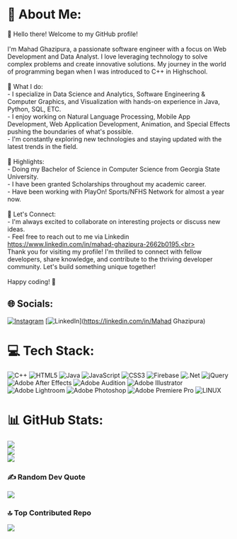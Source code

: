 # 💫 About Me:
👋 Hello there! Welcome to my GitHub profile!<br><br>I'm Mahad Ghazipura, a passionate software engineer with a focus on Web Development and Data Analyst. I love leveraging technology to solve complex problems and create innovative solutions. My journey in the world of programming began when I was introduced to C++ in Highschool.<br><br>🚀 What I do:<br>- I specialize in Data Science and Analytics, Software Engineering & Computer Graphics, and Visualization with hands-on experience in Java, Python, SQL, ETC.<br>- I enjoy working on Natural Language Processing, Mobile App Development, Web Application Development, Animation, and Special Effects pushing the boundaries of what's possible.<br>- I'm constantly exploring new technologies and staying updated with the latest trends in the field.<br><br>🌟 Highlights:<br>- Doing my Bachelor of Science in Computer Science from Georgia State University.<br>- I have been granted Scholarships throughout my academic career.<br>- Have been working with PlayOn! Sports/NFHS Network for almost a year now.<br><br>💬 Let's Connect:<br>- I'm always excited to collaborate on interesting projects or discuss new ideas.<br>- Feel free to reach out to me via Linkedin https://www.linkedin.com/in/mahad-ghazipura-2662b0195.<br><br>Thank you for visiting my profile! I'm thrilled to connect with fellow developers, share knowledge, and contribute to the thriving developer community. Let's build something unique together!<br><br>Happy coding! 🚀<br>


## 🌐 Socials:
[![Instagram](https://img.shields.io/badge/Instagram-%23E4405F.svg?logo=Instagram&logoColor=white)](https://instagram.com/@mahadghazipura) [![LinkedIn](https://img.shields.io/badge/LinkedIn-%230077B5.svg?logo=linkedin&logoColor=white)](https://linkedin.com/in/Mahad Ghazipura) 

# 💻 Tech Stack:
![C++](https://img.shields.io/badge/c++-%2300599C.svg?style=plastic&logo=c%2B%2B&logoColor=white) ![HTML5](https://img.shields.io/badge/html5-%23E34F26.svg?style=plastic&logo=html5&logoColor=white) ![Java](https://img.shields.io/badge/java-%23ED8B00.svg?style=plastic&logo=java&logoColor=white) ![JavaScript](https://img.shields.io/badge/javascript-%23323330.svg?style=plastic&logo=javascript&logoColor=%23F7DF1E) ![CSS3](https://img.shields.io/badge/css3-%231572B6.svg?style=plastic&logo=css3&logoColor=white) ![Firebase](https://img.shields.io/badge/firebase-%23039BE5.svg?style=plastic&logo=firebase) ![.Net](https://img.shields.io/badge/.NET-5C2D91?style=plastic&logo=.net&logoColor=white) ![jQuery](https://img.shields.io/badge/jquery-%230769AD.svg?style=plastic&logo=jquery&logoColor=white) ![Adobe After Effects](https://img.shields.io/badge/Adobe%20After%20Effects-9999FF.svg?style=plastic&logo=Adobe%20After%20Effects&logoColor=white) ![Adobe Audition](https://img.shields.io/badge/Adobe%20Audition-9999FF.svg?style=plastic&logo=Adobe%20Audition&logoColor=white) ![Adobe Illustrator](https://img.shields.io/badge/adobeillustrator-%23FF9A00.svg?style=plastic&logo=adobeillustrator&logoColor=white) ![Adobe Lightroom](https://img.shields.io/badge/Adobe%20Lightroom-31A8FF.svg?style=plastic&logo=Adobe%20Lightroom&logoColor=white) ![Adobe Photoshop](https://img.shields.io/badge/adobephotoshop-%2331A8FF.svg?style=plastic&logo=adobephotoshop&logoColor=white) ![Adobe Premiere Pro](https://img.shields.io/badge/Adobe%20Premiere%20Pro-9999FF.svg?style=plastic&logo=Adobe%20Premiere%20Pro&logoColor=white) ![LINUX](https://img.shields.io/badge/Linux-FCC624?style=plastic&logo=linux&logoColor=black)
# 📊 GitHub Stats:
![](https://github-readme-stats.vercel.app/api?username=Blackheadbeast&theme=highcontrast&hide_border=false&include_all_commits=true&count_private=true)<br/>
![](https://github-readme-streak-stats.herokuapp.com/?user=Blackheadbeast&theme=highcontrast&hide_border=false)<br/>
![](https://github-readme-stats.vercel.app/api/top-langs/?username=Blackheadbeast&theme=highcontrast&hide_border=false&include_all_commits=true&count_private=true&layout=compact)

### ✍️ Random Dev Quote
![](https://quotes-github-readme.vercel.app/api?type=horizontal&theme=tokyonight)

### 🔝 Top Contributed Repo
![](https://github-contributor-stats.vercel.app/api?username=Blackheadbeast&limit=5&theme=tokyonight&combine_all_yearly_contributions=true)

<!-- Proudly created with GPRM ( https://gprm.itsvg.in ) -->
